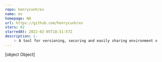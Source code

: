 ```yaml
---
repo: henrycunh/ev
name: ev
homepage: NA
url: https://github.com/henrycunh/ev
stars: 62
starredAt: 2022-02-05T18:51:57Z
description: |-
    ✨ A tool for versioning, securing and easily sharing environment variables
---
```


[object Object]
